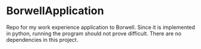 # BorwellApplication
Repo for my work experience application to Borwell.
Since it is implemented in python, running the program should not prove difficult.
There are no dependencies in this project.
